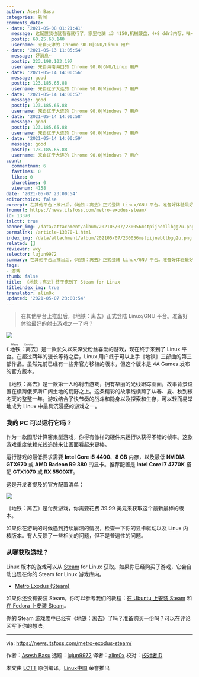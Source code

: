 ```yaml
---
author: Asesh Basu
categories: 新闻
comments_data:
- date: '2021-05-08 01:21:41'
  message: 这配置我也就看看就行了，家里电脑 i3 4150,机械硬盘，4+8 ddr3内存，唯一比较强力的是之前买的二手AMD R280显卡，连个最低水平都跑不起来。而且我不喜欢ubuntu
  postip: 60.25.63.140
  username: 来自天津的 Chrome 90.0|GNU/Linux 用户
- date: '2021-05-13 11:05:54'
  message: 好消息~
  postip: 223.198.103.197
  username: 来自海南海口的 Chrome 90.0|GNU/Linux 用户
- date: '2021-05-14 14:00:56'
  message: good
  postip: 123.185.65.88
  username: 来自辽宁大连的 Chrome 90.0|Windows 7 用户
- date: '2021-05-14 14:00:57'
  message: good
  postip: 123.185.65.88
  username: 来自辽宁大连的 Chrome 90.0|Windows 7 用户
- date: '2021-05-14 14:00:58'
  message: good
  postip: 123.185.65.88
  username: 来自辽宁大连的 Chrome 90.0|Windows 7 用户
- date: '2021-05-14 14:00:59'
  message: good
  postip: 123.185.65.88
  username: 来自辽宁大连的 Chrome 90.0|Windows 7 用户
count:
  commentnum: 6
  favtimes: 0
  likes: 0
  sharetimes: 0
  viewnum: 4158
date: '2021-05-07 23:00:54'
editorchoice: false
excerpt: 在其他平台上推出后，《地铁：离去》正式登陆 Linux/GNU 平台。准备好体验最好的射击游戏之一了吗？
fromurl: https://news.itsfoss.com/metro-exodus-steam/
id: 13370
islctt: true
banner_img: /data/attachment/album/202105/07/230056mstpijnebllbgg2u.png
permalink: /article-13370-1.html
index_img: /data/attachment/album/202105/07/230056mstpijnebllbgg2u.png.thumb.jpg
related: []
reviewer: wxy
selector: lujun9972
summary: 在其他平台上推出后，《地铁：离去》正式登陆 Linux/GNU 平台。准备好体验最好的射击游戏之一了吗？
tags:
- 游戏
thumb: false
title: 《地铁：离去》终于来到了 Steam for Linux
titleindex_img: true
translator: alim0x
updated: '2021-05-07 23:00:54'
---
```



> 
> 在其他平台上推出后，《地铁：离去》正式登陆 Linux/GNU 平台。准备好体验最好的射击游戏之一了吗？
> 
> 
> 


![](/data/attachment/album/202105/07/230056mstpijnebllbgg2u.png)


《<ruby> 地铁：离去 <rt>  Metro Exodus </rt></ruby>》是一款长久以来深受粉丝喜爱的游戏，现在终于来到了 Linux 平台。在超过两年的漫长等待之后，Linux 用户终于可以上手《地铁》三部曲的第三部作品。虽然先前已经有一些非官方移植的版本，但这个版本是 4A Games 发布的官方版本。


《地铁：离去》是一款第一人称射击游戏，拥有华丽的光线跟踪画面，故事背景设置在横跨俄罗斯广阔土地的荒野之上。这条精彩的故事线横跨了从春、夏、秋到核冬天的整整一年。游戏结合了快节奏的战斗和隐身以及探索和生存，可以轻而易举地成为 Linux 中最具沉浸感的游戏之一。


### 我的 PC 可以运行它吗？


作为一款图形计算密集型游戏，你得有像样的硬件来运行以获得不错的帧率。这款游戏重度依赖光线追踪来让画面看起来更棒。


运行游戏的最低要求需要 **Intel Core i5 4400**、**8 GB** 内存，以及最低 **NVIDIA GTX670** 或 **AMD Radeon R9 380** 的显卡。推荐配置是 **Intel Core i7 4770K** 搭配 **GTX1070** 或 **RX 5500XT**。


这是开发者提及的官方配置清单：


![](/data/attachment/album/202105/07/230058ijf1s99qdzbf9add.jpg)


《地铁：离去》是付费游戏，你需要花费 39.99 美元来获取这个最新最棒的版本。


如果你在游玩的时候遇到持续崩溃的情况，检查一下你的显卡驱动以及 Linux 内核版本。有人反馈了一些相关的问题，但不是普遍性的问题。


### 从哪获取游戏？


Linux 版本的游戏可以从 [Steam](https://store.steampowered.com/app/412020/Metro_Exodus/) for Linux 获取。如果你已经购买了游戏，它会自动出现在你的 Steam for Linux 游戏库内。


* [Metro Exodus (Steam)](https://store.steampowered.com/app/412020/Metro_Exodus/)


如果你还没有安装 Steam，你可以参考我们的教程：[在 Ubuntu 上安装 Steam](https://itsfoss.com/install-steam-ubuntu-linux/) 和 [在 Fedora 上安装 Steam](https://itsfoss.com/install-steam-fedora/)。


你的 Steam 游戏库中已经有《地铁：离去》了吗？准备购买一份吗？可以在评论区写下你的想法。




---


via: <https://news.itsfoss.com/metro-exodus-steam/>


作者：[Asesh Basu](https://news.itsfoss.com/author/asesh/) 选题：[lujun9972](https://github.com/lujun9972) 译者：[alim0x](https://github.com/alim0x) 校对：[校对者ID](https://github.com/%E6%A0%A1%E5%AF%B9%E8%80%85ID)


本文由 [LCTT](https://github.com/LCTT/TranslateProject) 原创编译，[Linux中国](https://linux.cn/) 荣誉推出